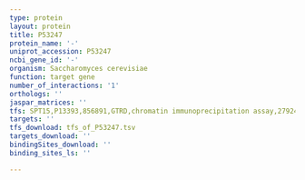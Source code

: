 ```yaml
---
type: protein
layout: protein
title: P53247
protein_name: '-'
uniprot_accession: P53247
ncbi_gene_id: '-'
organism: Saccharomyces cerevisiae
function: target gene
number_of_interactions: '1'
orthologs: ''
jaspar_matrices: ''
tfs: SPT15,P13393,856891,GTRD,chromatin immunoprecipitation assay,27924024%5Buid%5D,No
targets: ''
tfs_download: tfs_of_P53247.tsv
targets_download: ''
bindingSites_download: ''
binding_sites_ls: ''

---
```

